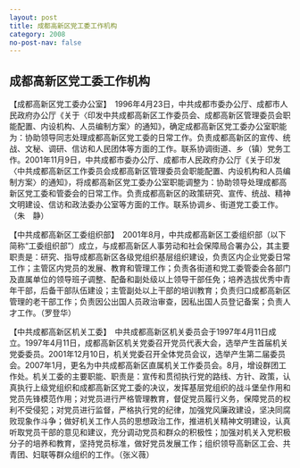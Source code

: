 ```yaml
---
layout: post
title: 成都高新区党工委工作机构
category: 2008
no-post-nav: false
---
```


##  成都高新区党工委工作机构

【成都高新区党工委办公室】　1996年4月23日，中共成都市委办公厅、成都市人民政府办公厅《关于〈印发中共成都高新区工作委员会、成都高新区管理委员会职能配置、内设机构、人员编制方案〉的通知》，确定成都高新区党工委办公室职能为：协助领导同志处理成都高新区党工委的日常工作。负责成都高新区的宣传、统战、文秘、调研、信访和人民团体等方面的工作。联系协调街道、乡（镇）党务工作。2001年11月9日，中共成都市委办公厅、成都市人民政府办公厅《关于印发〈中共成都高新区工作委员会成都高新区管理委员会职能配置、内设机构和人员编制方案〉的通知》，将成都高新区党工委办公室职能调整为：协助领导处理成都高新区党工委和管委会的日常工作。负责成都高新区的政策研究、宣传、统战、精神文明建设、信访和政法委办公室等方面的工作。联系协调乡、街道党工委工作。（朱　静）
 
【中共成都高新区工委组织部】　2001年8月，中共成都高新区工委组织部（以下简称“工委组织部”）成立，与成都高新区人事劳动和社会保障局合署办公，其主要职责是：研究、指导成都高新区各级党组织基层组织建设，负责区内企业党委日常工作；主管区内党员的发展、教育和管理工作；负责各街道和党工委管委会各部门及直属单位的领导班子调整、配备和副处级以上领导干部任免；培养选拔优秀中青年干部，后备干部队伍建设；主管副处以上干部的培训教育；负责归口成都高新区管理的老干部工作；负责因公出国人员政治审查，因私出国人员登记备案；负责人才工作。（罗登华）
 
【中共成都高新区机关工委】　中共成都高新区机关委员会于1997年4月11日成立。1997年4月11日，成都高新区机关党委召开党员代表大会，选举产生首届机关党委委员。2001年12月10日，机关党委召开全体党员会议，选举产生第二届委员会。2007年1月，更名为中共成都高新区直属机关工作委员会。8月，增设群团工作处。机关工委的主要职能、职责是：宣传和贯彻执行党的路线、方针、政策，认真执行上级党组织和成都高新区党工委的决议，发挥基层党组织的战斗堡垒作用和党员先锋模范作用；对党员进行严格管理教育，督促党员履行义务，保障党员的权利不受侵犯；对党员进行监督，严格执行党的纪律，加强党风廉政建设，坚决同腐败现象作斗争；做好机关工作人员的思想政治工作，推进机关精神文明建设，认真听取党员干部的意见和建议，充分调动党员和群众的积极性；加强对机关入党积极分子的培养和教育，坚持党员标准，做好党员发展工作；组织领导高新区工会、共青团、妇联等群众组织的工作。（张义薇）
 